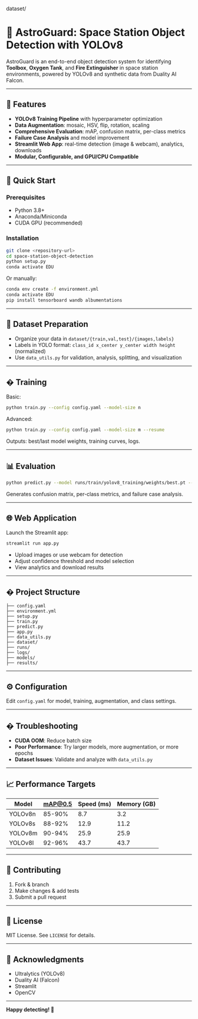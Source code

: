 dataset/

# 🚀 AstroGuard: Space Station Object Detection with YOLOv8

AstroGuard is an end-to-end object detection system for identifying **Toolbox**, **Oxygen Tank**, and **Fire Extinguisher** in space station environments, powered by YOLOv8 and synthetic data from Duality AI Falcon.

---

## 🌟 Features

- **YOLOv8 Training Pipeline** with hyperparameter optimization
- **Data Augmentation**: mosaic, HSV, flip, rotation, scaling
- **Comprehensive Evaluation**: mAP, confusion matrix, per-class metrics
- **Failure Case Analysis** and model improvement
- **Streamlit Web App**: real-time detection (image & webcam), analytics, downloads
- **Modular, Configurable, and GPU/CPU Compatible**

---

## 🚀 Quick Start

### Prerequisites

- Python 3.8+
- Anaconda/Miniconda
- CUDA GPU (recommended)

### Installation

```bash
git clone <repository-url>
cd space-station-object-detection
python setup.py
conda activate EDU
```

Or manually:

```bash
conda env create -f environment.yml
conda activate EDU
pip install tensorboard wandb albumentations
```

---

## 📁 Dataset Preparation

- Organize your data in `dataset/{train,val,test}/{images,labels}`
- Labels in YOLO format: `class_id x_center y_center width height` (normalized)
- Use `data_utils.py` for validation, analysis, splitting, and visualization

---

## �️ Training

Basic:

```bash
python train.py --config config.yaml --model-size n
```

Advanced:

```bash
python train.py --config config.yaml --model-size m --resume
```

Outputs: best/last model weights, training curves, logs.

---

## 📊 Evaluation

```bash
python predict.py --model runs/train/yolov8_training/weights/best.pt --config config.yaml
```

Generates confusion matrix, per-class metrics, and failure case analysis.

---

## 🌐 Web Application

Launch the Streamlit app:

```bash
streamlit run app.py
```

- Upload images or use webcam for detection
- Adjust confidence threshold and model selection
- View analytics and download results

---

## �️ Project Structure

```
├── config.yaml
├── environment.yml
├── setup.py
├── train.py
├── predict.py
├── app.py
├── data_utils.py
├── dataset/
├── runs/
├── logs/
├── models/
├── results/
```

---

## ⚙️ Configuration

Edit `config.yaml` for model, training, augmentation, and class settings.

---

## �️ Troubleshooting

- **CUDA OOM**: Reduce batch size
- **Poor Performance**: Try larger models, more augmentation, or more epochs
- **Dataset Issues**: Validate and analyze with `data_utils.py`

---

## 📈 Performance Targets

| Model    | mAP@0.5 | Speed (ms) | Memory (GB) |
|----------|---------|------------|-------------|
| YOLOv8n  | 85-90%  | 8.7        | 3.2         |
| YOLOv8s  | 88-92%  | 12.9       | 11.2        |
| YOLOv8m  | 90-94%  | 25.9       | 25.9        |
| YOLOv8l  | 92-96%  | 43.7       | 43.7        |

---

## 🤝 Contributing

1. Fork & branch
2. Make changes & add tests
3. Submit a pull request

---

## 📄 License

MIT License. See `LICENSE` for details.

---

## 🙏 Acknowledgments

- Ultralytics (YOLOv8)
- Duality AI (Falcon)
- Streamlit
- OpenCV

---

**Happy detecting! 🚀**